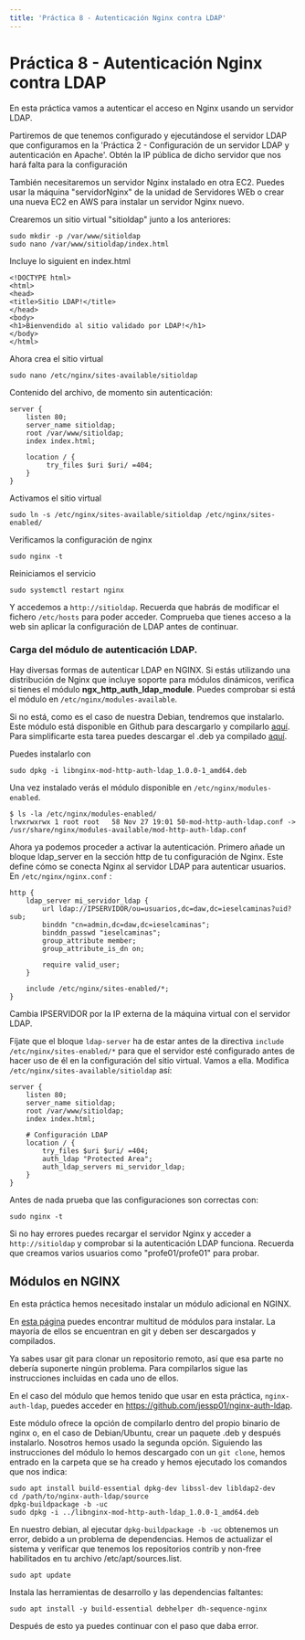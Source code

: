 ```yaml
---
title: 'Práctica 8 - Autenticación Nginx contra LDAP'
---
```


# Práctica 8 - Autenticación Nginx contra LDAP

En esta práctica vamos a autenticar el acceso en Nginx usando un servidor LDAP.

Partiremos de que tenemos configurado y ejecutándose el servidor LDAP que configuramos en la 'Práctica 2 - Configuración de un servidor LDAP y autenticación en Apache'. Obtén la IP pública de dicho servidor que nos hará falta para la configuración

También necesitaremos un servidor Nginx instalado en otra EC2. Puedes usar la máquina "servidorNginx" de la unidad de Servidores WEb o crear una nueva EC2 en AWS para instalar un servidor Nginx nuevo.

Crearemos un sitio virtual "sitioldap" junto a los anteriores:

```
sudo mkdir -p /var/www/sitioldap
sudo nano /var/www/sitioldap/index.html
```

Incluye lo siguient en index.html

    <!DOCTYPE html>
    <html>
    <head>
    <title>Sitio LDAP!</title>
    </head>
    <body>
    <h1>Bienvendido al sitio validado por LDAP!</h1>
    </body>
    </html>

Ahora crea el sitio virtual

```
sudo nano /etc/nginx/sites-available/sitioldap
```

Contenido del archivo, de momento sin autenticación:

```
server {
    listen 80;
    server_name sitioldap;
    root /var/www/sitioldap;
    index index.html;

    location / {
         try_files $uri $uri/ =404;
    }
}
```

Activamos el sitio virtual

```
sudo ln -s /etc/nginx/sites-available/sitioldap /etc/nginx/sites-enabled/
```

Verificamos la configuración de nginx

```
sudo nginx -t
```

Reiniciamos el servicio

```
sudo systemctl restart nginx
```

Y accedemos a `http://sitioldap`. Recuerda que habrás de modificar el fichero `/etc/hosts` para poder acceder. Comprueba que tienes acceso a la web sin aplicar la configuración de LDAP antes de continuar.

### Carga del módulo de autenticación LDAP.

Hay diversas formas de autenticar LDAP en NGINX. Si estás utilizando una distribución de Nginx que incluye soporte para módulos dinámicos, verifica si tienes el módulo **ngx_http_auth_ldap_module**. Puedes comprobar si está el módulo en `/etc/nginx/modules-available`.

Si no está, como es el caso de nuestra Debian, tendremos que instalarlo. Este módulo está disponible en Github para descargarlo y compilarlo [aquí](https://github.com/jessp01/nginx-auth-ldap). Para simplificarte esta tarea puedes descargar el .deb ya compilado [aquí](P5/libnginx-mod-http-auth-ldap_1.0.0-1_amd64.deb).

Puedes instalarlo con

```
sudo dpkg -i libnginx-mod-http-auth-ldap_1.0.0-1_amd64.deb
```

Una vez instalado verás el módulo disponible en `/etc/nginx/modules-enabled`.

```
$ ls -la /etc/nginx/modules-enabled/
lrwxrwxrwx 1 root root   58 Nov 27 19:01 50-mod-http-auth-ldap.conf -> /usr/share/nginx/modules-available/mod-http-auth-ldap.conf
```

Ahora ya podemos proceder a activar la autenticación. Primero añade un bloque ldap_server en la sección http de tu configuración de Nginx. Este define cómo se conecta Nginx al servidor LDAP para autenticar usuarios. En `/etc/nginx/nginx.conf` :

```
http {
    ldap_server mi_servidor_ldap {
        url ldap://IPSERVIDOR/ou=usuarios,dc=daw,dc=ieselcaminas?uid?sub;
        binddn "cn=admin,dc=daw,dc=ieselcaminas";
        binddn_passwd "ieselcaminas";
        group_attribute member;
        group_attribute_is_dn on;

        require valid_user;
    }

    include /etc/nginx/sites-enabled/*;
}
```

Cambia IPSERVIDOR por la IP externa de la máquina virtual con el servidor LDAP.

Fíjate que el bloque `ldap-server` ha de estar antes de la directiva `include /etc/nginx/sites-enabled/*` para que el servidor esté configurado antes de hacer uso de él en la configuración del sitio virtual. Vamos a ella. Modifica `/etc/nginx/sites-available/sitioldap` así:

```
server {
    listen 80;
    server_name sitioldap;
    root /var/www/sitioldap;
    index index.html;

    # Configuración LDAP
    location / {
        try_files $uri $uri/ =404;
        auth_ldap "Protected Area";
        auth_ldap_servers mi_servidor_ldap;
    }
}
```

Antes de nada prueba que las configuraciones son correctas con:

```
sudo nginx -t
```

Si no hay errores puedes recargar el servidor Nginx y acceder a `http://sitioldap` y comprobar si la autenticación LDAP funciona. Recuerda que creamos varios usuarios como "profe01/profe01" para probar.


## Módulos en NGINX

En esta práctica hemos necesitado instalar un módulo adicional en NGINX.

En [esta página](https://deb.myguard.nl/nginx-modules/) puedes encontrar multitud de módulos para instalar. La mayoría de ellos se encuentran en git y deben ser descargados y compilados.

Ya sabes usar git para clonar un repositorio remoto, así que esa parte no debería suponerte ningún problema. Para compilarlos sigue las instrucciones incluidas en cada uno de ellos.

En el caso del módulo que hemos tenido que usar en esta práctica, `nginx-auth-ldap`, puedes acceder en https://github.com/jessp01/nginx-auth-ldap.

Este módulo ofrece la opción de compilarlo dentro del propio binario de nginx o, en el caso de Debian/Ubuntu, crear un paquete .deb y después instalarlo. Nosotros hemos usado la segunda opción. Siguiendo las instrucciones del módulo lo hemos descargado con un `git clone`, hemos entrado en la carpeta que se ha creado y hemos ejecutado los comandos que nos indica:

```
sudo apt install build-essential dpkg-dev libssl-dev libldap2-dev
cd /path/to/nginx-auth-ldap/source
dpkg-buildpackage -b -uc
sudo dpkg -i ../libnginx-mod-http-auth-ldap_1.0.0-1_amd64.deb
```

En nuestro debian, al ejecutar `dpkg-buildpackage -b -uc` obtenemos un error, debido a un problema de dependencias. Hemos de actualizar el sistema y verificar que tenemos los repositorios contrib y non-free habilitados en tu archivo /etc/apt/sources.list.

    sudo apt update

Instala las herramientas de desarrollo y las dependencias faltantes:

    sudo apt install -y build-essential debhelper dh-sequence-nginx

Después de esto ya puedes continuar con el paso que daba error.
